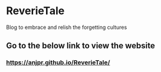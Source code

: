 # ReverieTale
Blog to embrace and relish the forgetting cultures

## Go to the below link to view the website
### https://anjpr.github.io/ReverieTale/

